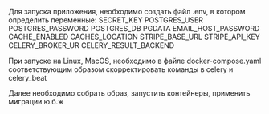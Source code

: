 Для запуска приложения, необходимо создать файл .env, в котором определить переменные:
SECRET_KEY
POSTGRES_USER
POSTGRES_PASSWORD
POSTGRES_DB
PGDATA
EMAIL_HOST_PASSWORD
CACHE_ENABLED
CACHES_LOCATION
STRIPE_BASE_URL
STRIPE_API_KEY
CELERY_BROKER_UR
CELERY_RESULT_BACKEND

При запуске на Linux, MacOS, необходимо в файле docker-compose.yaml 
соответствующим образом скорректировать команды в celery и celery_beat

Далее необходимо собрать образ, запустить контейнеры, применить миграции
ю.б.ж